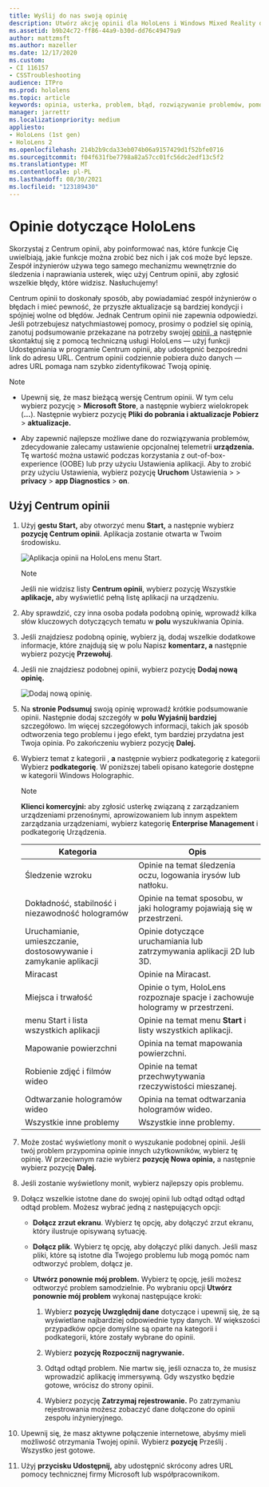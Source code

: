 ```yaml
---
title: Wyślij do nas swoją opinię
description: Utwórz akcję opinii dla HoloLens i Windows Mixed Reality deweloperów przy użyciu Centrum opinii.
ms.assetid: b9b24c72-ff86-44a9-b30d-dd76c49479a9
author: mattzmsft
ms.author: mazeller
ms.date: 12/17/2020
ms.custom:
- CI 116157
- CSSTroubleshooting
audience: ITPro
ms.prod: hololens
ms.topic: article
keywords: opinia, usterka, problem, błąd, rozwiązywanie problemów, pomoc
manager: jarrettr
ms.localizationpriority: medium
appliesto:
- HoloLens (1st gen)
- HoloLens 2
ms.openlocfilehash: 214b2b9cda33eb074b06a9157429d1f52bfe0716
ms.sourcegitcommit: f04f631fbe7798a82a57cc01fc56dc2edf13c5f2
ms.translationtype: MT
ms.contentlocale: pl-PL
ms.lasthandoff: 08/30/2021
ms.locfileid: "123189430"
---
```

# <a name="feedback-for-hololens"></a>Opinie dotyczące HoloLens

Skorzystaj z Centrum opinii, aby poinformować nas, które funkcje Cię uwielbiają, jakie funkcje można zrobić bez nich i jak coś może być lepsze. Zespół inżynierów używa tego samego mechanizmu wewnętrznie do śledzenia i naprawiania usterek, więc użyj Centrum opinii, aby zgłosić wszelkie błędy, które widzisz. Nasłuchujemy!

Centrum opinii to doskonały sposób, aby powiadamiać zespół inżynierów o błędach i mieć pewność, że przyszłe aktualizacje są bardziej kondycji i spójniej wolne od błędów. Jednak Centrum opinii nie zapewnia odpowiedzi. Jeśli potrzebujesz natychmiastowej pomocy, prosimy o podziel się opinią, zanotuj podsumowanie przekazane na potrzeby  swojej [opinii, a](https://support.microsoft.com/supportforbusiness/productselection?sapid=e9391227-fa6d-927b-0fff-f96288631b8f) następnie skontaktuj się z pomocą techniczną usługi HoloLens — użyj funkcji Udostępniania w programie Centrum opinii, aby udostępnić bezpośredni link do adresu URL. Centrum opinii codziennie pobiera dużo danych — adres URL pomaga nam szybko zidentyfikować Twoją opinię.

> [!NOTE]  
>  
> - Upewnij się, że masz bieżącą wersję Centrum opinii. W tym celu wybierz pozycję  >  **Microsoft Store**, a następnie wybierz wielokropek (**...**). Następnie wybierz pozycję **Pliki do pobrania i aktualizacje Pobierz**  >  **aktualizacje.**  
>  
> - Aby zapewnić najlepsze możliwe dane do rozwiązywania problemów, zdecydowanie zalecamy ustawienie opcjonalnej telemetrii **urządzenia.** Tę wartość można ustawić podczas korzystania z out-of-box-experience (OOBE) lub przy użyciu Ustawienia aplikacji. Aby to zrobić przy użyciu Ustawienia, wybierz pozycję **Uruchom** Ustawienia  >    >  **privacy**  >  **app Diagnostics**  >  **on**.

## <a name="use-the-feedback-hub"></a>Użyj Centrum opinii

1. Użyj **gestu Start,** aby otworzyć menu **Start,** a następnie wybierz **pozycję Centrum opinii**. Aplikacja zostanie otwarta w Twoim środowisku.

   ![Aplikacja opinii na HoloLens menu Start.](./images/hololens2-feedbackhub-tile.png)
   > [!NOTE]  
   > Jeśli nie widzisz listy **Centrum opinii**, wybierz pozycję Wszystkie **aplikacje,** aby wyświetlić pełną listę aplikacji na urządzeniu.

1. Aby sprawdzić, czy inna osoba podała podobną opinię, wprowadź kilka słów kluczowych dotyczących tematu w **polu** wyszukiwania Opinia.
1. Jeśli znajdziesz podobną opinię, wybierz ją, dodaj wszelkie dodatkowe informacje, które znajdują się w polu Napisz **komentarz, a** następnie wybierz pozycję **Przewołuj**.
1. Jeśli nie znajdziesz podobnej opinii, wybierz pozycję **Dodaj nową opinię.**

   ![Dodaj nową opinię.](./images/hololens-feedback-1.png)

1. Na **stronie Podsumuj** swoją opinię wprowadź krótkie podsumowanie opinii. Następnie dodaj szczegóły w **polu Wyjaśnij bardziej** szczegółowo. Im więcej szczegółowych informacji, takich jak sposób odtworzenia tego problemu i jego efekt, tym bardziej przydatna jest Twoja opinia. Po zakończeniu wybierz pozycję **Dalej.**

1. Wybierz temat z kategorii , **a** następnie wybierz podkategorię z kategorii Wybierz **podkategorię**. W poniższej tabeli opisano kategorie dostępne w kategorii Windows Holographic.

   > [!NOTE]  
   > **Klienci komercyjni:** aby zgłosić usterkę związaną z zarządzaniem urządzeniami przenośnymi, aprowizowaniem lub  innym aspektem zarządzania urządzeniami, wybierz kategorię **Enterprise Management** i podkategorię Urządzenia.

   |Kategoria |Opis |
   | --- | --- |
   |Śledzenie wzroku |Opinie na temat śledzenia oczu, logowania irysów lub natłoku. |
   |Dokładność, stabilność i niezawodność hologramów |Opinie na temat sposobu, w jaki hologramy pojawiają się w przestrzeni. |
   |Uruchamianie, umieszczanie, dostosowywanie i zamykanie aplikacji |Opinie dotyczące uruchamiania lub zatrzymywania aplikacji 2D lub 3D. |
   |Miracast |Opinie na Miracast. |
   |Miejsca i trwałość |Opinie o tym, HoloLens rozpoznaje spacje i zachowuje hologramy w przestrzeni. |
   |menu Start i lista wszystkich aplikacji |Opinie na temat menu **Start** i listy wszystkich aplikacji. |
   |Mapowanie powierzchni |Opinia na temat mapowania powierzchni. |
   |Robienie zdjęć i filmów wideo |Opinie na temat przechwytywania rzeczywistości mieszanej. |
   |Odtwarzanie hologramów wideo |Opinia na temat odtwarzania hologramów wideo. |
   |Wszystkie inne problemy |Wszystkie inne problemy. |

1. Może zostać wyświetlony monit o wyszukanie podobnej opinii. Jeśli twój problem przypomina opinie innych użytkowników, wybierz tę opinię. W przeciwnym razie wybierz **pozycję Nowa opinia,** a następnie wybierz pozycję **Dalej.**

1. Jeśli zostanie wyświetlony monit, wybierz najlepszy opis problemu.

1. Dołącz wszelkie istotne dane do swojej opinii lub odtąd odtąd odtąd odtąd problem. Możesz wybrać jedną z następujących opcji:

   - **Dołącz zrzut ekranu**. Wybierz tę opcję, aby dołączyć zrzut ekranu, który ilustruje opisywaną sytuację.
   - **Dołącz plik**. Wybierz tę opcję, aby dołączyć pliki danych. Jeśli masz pliki, które są istotne dla Twojego problemu lub mogą pomóc nam odtworzyć problem, dołącz je.
   - **Utwórz ponownie mój problem.** Wybierz tę opcję, jeśli możesz odtworzyć problem samodzielnie. Po wybraniu opcji **Utwórz ponownie mój problem** wykonaj następujące kroki:  

     1. Wybierz **pozycję Uwzględnij dane** dotyczące i upewnij się, że są wyświetlane najbardziej odpowiednie typy danych. W większości przypadków opcje domyślne są oparte na kategorii i podkategorii, które zostały wybrane do opinii.  
     1. Wybierz **pozycję Rozpocznij nagrywanie.**

     1. Odtąd odtąd problem. Nie martw się, jeśli oznacza to, że musisz wprowadzić aplikację immersywną. Gdy wszystko będzie gotowe, wrócisz do strony opinii.
     1. Wybierz pozycję **Zatrzymaj rejestrowanie.** Po zatrzymaniu rejestrowania możesz zobaczyć dane dołączone do opinii zespołu inżynieryjnego.

1. Upewnij się, że masz aktywne połączenie internetowe, abyśmy mieli możliwość otrzymania Twojej opinii. Wybierz **pozycję** Prześlij . Wszystko jest gotowe.

1. Użyj **przycisku Udostępnij,** aby udostępnić skrócony adres URL pomocy technicznej firmy Microsoft lub współpracownikom.